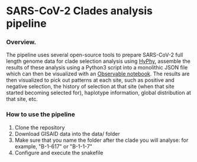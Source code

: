# SARS-CoV-2 Clades analysis pipeline

### Overview.

The pipeline uses several open-source tools to prepare SARS-CoV-2 full length genome data for clade selection analysis using [HyPhy](hyphy.org), assemble the results of these analysis using a Python3 script into a monolithic JSON file which can then be visualized with an [Observable notebook](https://observablehq.com/@aglucaci/sars-cov-2-clades). The results are then visualized to pick out patterns at each site, such as positive and negative selection, the history of selection at that site (when that site started becoming selected for), haplotype information, global distribution at that site, etc.  

### How to use the pipeline
1. Clone the repository
2. Download GISAID data into the data/ folder
3. Make sure that you name the folder after the clade you will analyse: for example, "B-1-617" or "B-1-1-7"
4. Configure and execute the snakefile 


